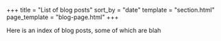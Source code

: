 +++
title = "List of blog posts"
sort_by = "date"
template = "section.html"
page_template = "blog-page.html"
+++

Here is an index of blog posts, some of which are blah